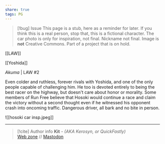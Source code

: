 ```yaml
---
share: true
tags: PG
---
```

> [!bug] Issue
> This page is a stub, here as a reminder for later. If you think this is a real person, stop that, this is a fictional character. The car photo is only for inspiration, not final. Nickname not final. Image is **not** Creative Commons. Part of a project that is on hold.

[[LAW]]

[[Yoshida]]

*Akuma* | LAW #2

Even colder and ruthless, forever rivals with Yoshida, and one of the only people capable of challenging him. He too is devoted entirely to being the best racer on the highway, but doesn't care about honor or morality. Some members of Run Free believe that Hosoki would continue a race and claim the victory without a second thought even if he witnessed his opponent crash into oncoming traffic. Dangerous driver, all bark and no bite in person.

![[hosoki car insp.jpeg]]

-----
> [!cite] Author info
> **Kit** - *(AKA Kerosyn, or QuickFastly)*\
> [Web zone](https://kitabe.link) // [Mastodon](https://social.tripulse.net/@kit)